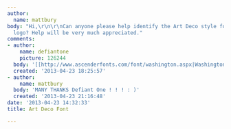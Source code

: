```yaml
---
author:
  name: mattbury
body: "Hi,\r\n\r\nCan anyone please help identify the Art Deco style font of this
  logo? Help will be very much appreciated."
comments:
- author:
    name: defiantone
    picture: 126244
  body: '[[http://www.ascenderfonts.com/font/washington.aspx|Washington]]'
  created: '2013-04-23 18:25:57'
- author:
    name: mattbury
  body: 'MANY THANKS Defiant One ! ! ! : )'
  created: '2013-04-23 21:16:48'
date: '2013-04-23 14:32:33'
title: Art Deco Font

---
```

